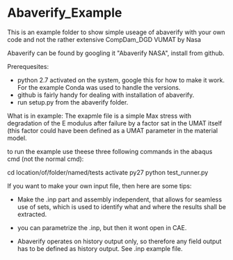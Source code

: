 # Abaverify_Example

This is an example folder to show simple useage of abaverify with your own code and not the rather extensive CompDam_DGD VUMAT by Nasa

Abaverify can be found by googling it "Abaverify NASA", install from github.

Prerequesites:
- python 2.7 activated on the system, google this for how to make it work. For the example Conda was used to handle the versions.
- github is fairly handy for dealing with installation of abaverify.
- run setup.py from the abaverify folder.

What is in example:
The exapmle file is a simple Max stress with degradation of the E modulus after failure by a factor sat in the UMAT itself (this factor could have been defined as a UMAT parameter in the material model.
 
to run the example use theese three following commands in the abaqus cmd (not the normal cmd):

cd location/of/folder/named/tests
activate py27
python test_runner.py

If you want to make your own input file, then here are some tips:

- Make the .inp part and assembly independent, that allows for seamless use of sets, which is used to identify what and where the results shall be extracted.

- you can parametrize the .inp, but then it wont open in CAE.

- Abaverify operates on history output only, so therefore any field output has to be defined as history output. See .inp example file.




